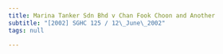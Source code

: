 ```yaml
---
title: Marina Tanker Sdn Bhd v Chan Fook Choon and Another
subtitle: "[2002] SGHC 125 / 12\_June\_2002"
tags: null

---
```


